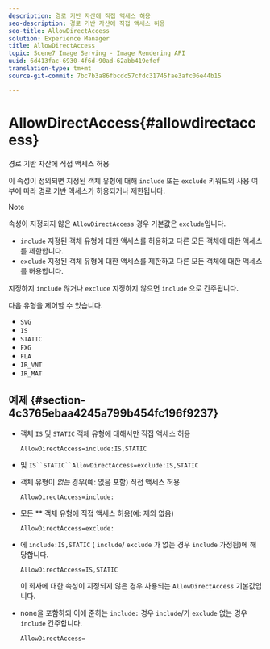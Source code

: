 ```yaml
---
description: 경로 기반 자산에 직접 액세스 허용
seo-description: 경로 기반 자산에 직접 액세스 허용
seo-title: AllowDirectAccess
solution: Experience Manager
title: AllowDirectAccess
topic: Scene7 Image Serving - Image Rendering API
uuid: 6d413fac-6930-4f6d-90ad-62abb419efef
translation-type: tm+mt
source-git-commit: 7bc7b3a86fbcdc57cfdc31745fae3afc06e44b15

---
```



# AllowDirectAccess{#allowdirectaccess}

경로 기반 자산에 직접 액세스 허용

이 속성이 정의되면 지정된 객체 유형에 대해 `include` 또는 `exclude` 키워드의 사용 여부에 따라 경로 기반 액세스가 허용되거나 제한됩니다.

>[!NOTE]
>
>속성이 지정되지 않은 `AllowDirectAccess` 경우 기본값은 `exclude`입니다.

* `include` 지정된 객체 유형에 대한 액세스를 허용하고 다른 모든 객체에 대한 액세스를 제한합니다.
* `exclude` 지정된 객체 유형에 대한 액세스를 제한하고 다른 모든 객체에 대한 액세스를 허용합니다.

지정하지 `include` 않거나 `exclude` 지정하지 않으면 `include` 으로 간주됩니다.

다음 유형을 제어할 수 있습니다.

* `SVG`
* `IS`
* `STATIC`
* `FXG`
* `FLA`
* `IR_VNT`
* `IR_MAT`

## 예제 {#section-4c3765ebaa4245a799b454fc196f9237}

* 객체 `IS` 및 `STATIC` 객체 유형에 대해서만 직접 액세스 허용

   `AllowDirectAccess=include:IS,STATIC`

* 및 `IS``STATIC``AllowDirectAccess=exclude:IS,STATIC`

* 객체 유형이 *없는* 경우(예: 없음 포함) 직접 액세스 허용

   `AllowDirectAccess=include:`

* 모든 ** 객체 유형에 직접 액세스 허용(예: 제외 없음)

   `AllowDirectAccess=exclude:`

* 에 `include:IS,STATIC` ( `include`/ `exclude` 가 없는 경우 `include` 가정됨)에 해당합니다.

   `AllowDirectAccess=IS,STATIC`

   이 회사에 대한 속성이 지정되지 않은 경우 사용되는 `AllowDirectAccess` 기본값입니다.

* none을 포함하되 이에 준하는 `include:` 경우 `include`/가 `exclude` 없는 경우 `include` 간주합니다.

   `AllowDirectAccess=`

